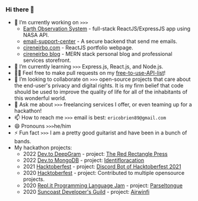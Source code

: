 ### Hi there 👋


- 🔭 I’m currently working on `>>>` 
    - [Earth Observation System](https://github.com/cireneirbo/Earth-Observation-System) - full-stack ReactJS/ExpressJS app using NASA API.
    - [email-support-center](https://github.com/cireneirbo/email-support-center) - A secure backend that send me emails.
    - [cireneirbo.com](https://github.com/cireneirbo/cireneirbo.com) - ReactJS portfolio webpage.
    - [cireneirbo blog]() - MERN stack personal blog and professional services storefront.
- 🌱 I’m currently learning `>>>` Express.js, React.js, and Node.js.
- 🐱‍🏍 Feel free to make pull requests on my [free-to-use-API-list](https://github.com/cireneirbo/free-to-use-API-list)!
- 👯 I’m looking to collaborate on `>>>` open-source projects that care about the end-user's privacy and digital rights. It is my firm belief that code should be used to improve the quality of life for all of the inhabitants of this wonderful world.
- 💬 Ask me about `>>>` freelancing services I offer, or even teaming up for a hackathon!
- 📫 How to reach me `>>>` email is best: `ericobrien89@gmail.com`
- 😄 Pronouns `>>>`he/him
- ⚡ Fun fact `>>>` I am a pretty good guitarist and have been in a bunch of bands.
- My hackathon projects:
    - 2022 [Dev.to DeepGram](https://developers.deepgram.com/events/dev-to-hackathon-2022/) - project: [The Red Rectangle Press](https://github.com/cireneirbo/the-red-rectangle-press)
    - 2022 [Dev.to MongoDB](https://dev.to/devteam/announcing-the-mongodb-atlas-hackathon-on-dev-4b6m) - project: [Identifloracation](https://github.com/cireneirbo/identi-flora-cation)
    - 2021 [Hacktoberfest](https://www.digitalocean.com/blog/hacktoberfest-is-back-2021) - project: [Discord Bot of Hacktoberfest 2021](https://github.com/cireneirbo/discord-bot-of-hacktoberfest-2021)
    - 2020 [Hacktoberfest](https://www.digitalocean.com/blog/announcing-hacktoberfest-2020) - project: Contributed to multiple opensource projects.
    - 2020 [Repl.it Programming Language Jam](https://replit.com/talk/announcements/Programming-Language-Jam-Let-the-hacking-begin/49105) - project: [Parseltongue](https://github.com/cireneirbo/parseltongue)
    - 2020 [Suncoast Developer's Guild](https://hack.suncoast.io/) - project: [Airwinfi](https://github.com/cireneirbo/airwinfi)
